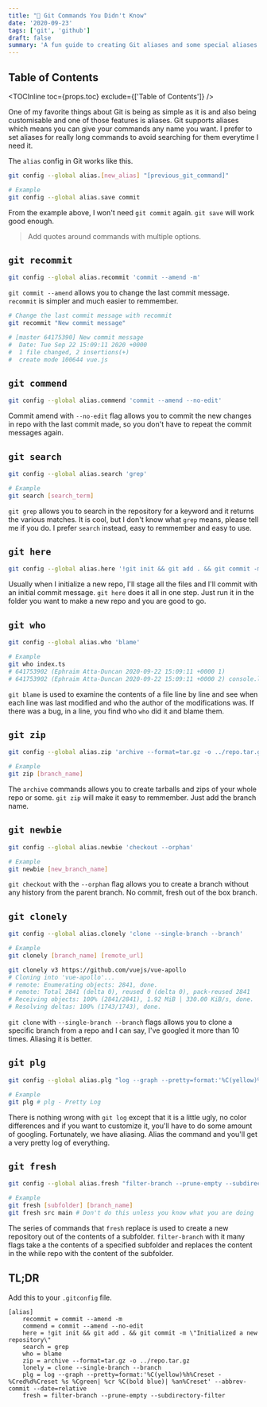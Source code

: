 ```yaml
---
title: "🔱 Git Commands You Didn't Know"
date: '2020-09-23'
tags: ['git', 'github']
draft: false
summary: 'A fun guide to creating Git aliases and some special aliases'
---
```


## Table of Contents

<TOCInline toc={props.toc} exclude={['Table of Contents']} />

One of my favorite things about Git is being as simple as it is and also being customisable and one of those features is aliases. Git supports aliases which means you can give your commands any name you want. I prefer to set aliases for really long commands to avoid searching for them everytime I need it.

The `alias` config in Git works like this.

```bash
git config --global alias.[new_alias] "[previous_git_command]"

# Example
git config --global alias.save commit
```

From the example above, I won't need `git commit` again. `git save` will work good enough.

> Add quotes around commands with multiple options.

## `git recommit`

```bash
git config --global alias.recommit 'commit --amend -m'
```

`git commit --amend` allows you to change the last commit message. `recommit` is simpler and much easier to remmember.

```bash
# Change the last commit message with recommit
git recommit "New commit message"

# [master 64175390] New commit message
#  Date: Tue Sep 22 15:09:11 2020 +0000
#  1 file changed, 2 insertions(+)
#  create mode 100644 vue.js
```

## `git commend`

```bash
git config --global alias.commend 'commit --amend --no-edit'
```

Commit amend with `--no-edit` flag allows you to commit the new changes in repo with the last commit made, so you don't have to repeat the commit messages again.

## `git search`

```bash
git config --global alias.search 'grep'

# Example
git search [search_term]
```

`git grep` allows you to search in the repository for a keyword and it returns the various matches. It is cool, but I don't know what `grep` means, please tell me if you do. I prefer `search` instead, easy to remmember and easy to use.

## `git here`

```bash
git config --global alias.here '!git init && git add . && git commit -m "init 🦄"'
```

Usually when I initialize a new repo, I'll stage all the files and I'll commit with an initial commit message. `git here` does it all in one step. Just run it in the folder you want to make a new repo and you are good to go.

## `git who`

```bash
git config --global alias.who 'blame'

# Example
git who index.ts
# 641753902 (Ephraim Atta-Duncan 2020-09-22 15:09:11 +0000 1)
# 641753902 (Ephraim Atta-Duncan 2020-09-22 15:09:11 +0000 2) console.log("who?")

```

`git blame` is used to examine the contents of a file line by line and see when each line was last modified and who the author of the modifications was. If there was a bug, in a line, you find who `who` did it and blame them.

## `git zip`

```bash
git config --global alias.zip 'archive --format=tar.gz -o ../repo.tar.gz'

# Example
git zip [branch_name]
```

The `archive` commands allows you to create tarballs and zips of your whole repo or some. `git zip` will make it easy to remmember. Just add the branch name.

## `git newbie`

```bash
git config --global alias.newbie 'checkout --orphan'

# Example
git newbie [new_branch_name]
```

`git checkout` with the `--orphan` flag allows you to create a branch without any history from the parent branch. No commit, fresh out of the box branch.

## `git clonely`

```bash
git config --global alias.clonely 'clone --single-branch --branch'

# Example
git clonely [branch_name] [remote_url]

git clonely v3 https://github.com/vuejs/vue-apollo
# Cloning into 'vue-apollo'...
# remote: Enumerating objects: 2841, done.
# remote: Total 2841 (delta 0), reused 0 (delta 0), pack-reused 2841
# Receiving objects: 100% (2841/2841), 1.92 MiB | 330.00 KiB/s, done.
# Resolving deltas: 100% (1743/1743), done.
```

`git clone` with `--single-branch --branch` flags allows you to clone a specific branch from a repo and I can say, I've googled it more than 10 times. Aliasing it is better.

## `git plg`

```bash
git config --global alias.plg "log --graph --pretty=format:'%C(yellow)%h%Creset -%Cred%d%Creset %s %Cgreen| %cr %C(bold blue)| %an%Creset' --abbrev-commit --date=relative"

# Example
git plg # plg - Pretty Log
```

There is nothing wrong with `git log` except that it is a little ugly, no color differences and if you want to customize it, you'll have to do some amount of googling. Fortunately, we have aliasing. Alias the command and you'll get a very pretty log of everything.

## `git fresh`

```bash
git config --global alias.fresh "filter-branch --prune-empty --subdirectory-filter"

# Example
git fresh [subfolder] [branch_name]
git fresh src main # Don't do this unless you know what you are doing
```

The series of commands that `fresh` replace is used to create a new repository out of the contents of a subfolder. `filter-branch` with it many flags take a the contents of a specified subfolder and replaces the content in the while repo with the content of the subfolder.

## TL;DR

Add this to your `.gitconfig` file.

```bash:.gitconfig
[alias]
	recommit = commit --amend -m
	commend = commit --amend --no-edit
	here = !git init && git add . && git commit -m \"Initialized a new repository\"
	search = grep
	who = blame
	zip = archive --format=tar.gz -o ../repo.tar.gz
	lonely = clone --single-branch --branch
	plg = log --graph --pretty=format:'%C(yellow)%h%Creset -%Cred%d%Creset %s %Cgreen| %cr %C(bold blue)| %an%Creset' --abbrev-commit --date=relative
    fresh = filter-branch --prune-empty --subdirectory-filter
```
